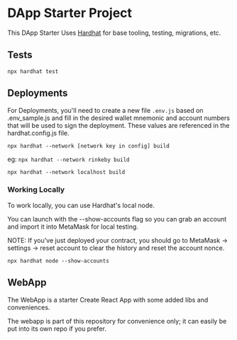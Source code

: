# DApp Starter Project

This DApp Starter Uses [Hardhat](https://hardhat.org/) for base tooling, testing, migrations, etc.

## Tests

`npx hardhat test`

## Deployments

For Deployments, you'll need to create a new file `.env.js` based on .env_sample.js and fill in the desired wallet mnemonic and account numbers that will be used to sign the deployment. These values are referenced in the hardhat.config.js file. 

`npx hardhat --network [network key in config] build`

eg:
`npx hardhat --network rinkeby build`

`npx hardhat --network localhost build`

### Working Locally

To work locally, you can use Hardhat's local node.

You can launch with the --show-accounts flag so you can grab an account and import it into MetaMask for local testing.

NOTE: If you've just deployed your contract, you should go to MetaMask -> settings -> reset account to clear the history and reset the account nonce.

`npx hardhat node --show-accounts`

## WebApp

The WebApp is a starter Create React App with some added libs and conveniences.

The webapp is part of this repository for convenience only; it can easily be put into its own repo if you prefer.

